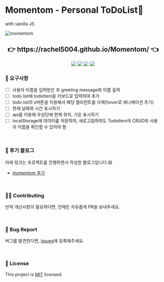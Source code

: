 # Momentom - Personal ToDoList🌿
with vanilla JS<br>

![momentom](https://user-images.githubusercontent.com/75432228/111479706-90c94e00-8774-11eb-8234-8b2d96ff549d.gif)

<p> <h2 align="middle"> 👉 https://rachel5004.github.io/Momentom/ 👈 </h2></p>
<p align="middle">
  <img src="https://img.shields.io/badge/language-html-red.svg?style=flat-square"/>
  <img src="https://img.shields.io/badge/language-css-blue.svg?style=flat-square"/>
  <img src="https://img.shields.io/badge/language-VanillaJS-yellow.svg?style=flat-square"/>
  <a href="https://github.com/next-step/js-todo-list-step1/blob/main/LICENSE" target="_blank">
    <img src="https://img.shields.io/github/license/next-step/js-todo-list-step1.svg?style=flat-square&label=license&color=08CE5D"/>
  </a>
</p>


### 🎯 요구사항

- [ ] 사용자 이름을 입력받은 후 greeting message와 이름 출력
- [ ] todo list에 todoItem을 키보드로 입력하여 추가
- [ ] todo list의 x버튼을 이용해서 해당 엘리먼트를 삭제(hover로 애니메이션 주기)
- [ ] 현재 날짜와 시간 표시하기
- [ ] api를 이용해 우상단에 현재 위치, 기온 표시하기
- [ ] localStorage에 데이터를 저장하여, 새로고침하여도 TodoItem의 CRUD와 사용자 이름을 확인할 수 있어야 함

<br/>

<!--
## 💻 Code Review
아래 링크들에 있는 리뷰 가이드를 보고, 좋은 코드 리뷰 문화를 만들어 나가려고 합니다.  
- [코드리뷰 가이드1](https://edykim.com/ko/post/code-review-guide/)
- [코드리뷰 가이드2](https://wiki.lucashan.space/code-review/01.intro.html#_1-code%EB%A5%BC-%EB%A6%AC%EB%B7%B0%ED%95%98%EB%8A%94-%EC%82%AC%EB%9E%8C%EB%93%A4%EC%9D%80-%EC%96%B4%EB%96%A4%EA%B2%83%EC%9D%84-%EC%A4%91%EC%A0%90%EC%A0%81%EC%9C%BC%EB%A1%9C-%EC%82%B4%ED%8E%B4%EC%95%BC%ED%95%98%EB%8A%94%EA%B0%80)
-->

### 💬 후기 블로그

아래 링크는 프로젝트를 진행하면서 작성한 블로그입니다.😄
- [momentom 후기](https://velog.io/@_koiil)

<br/>

### 👏🏼 Contributing

만약 개선사항이 필요하다면, 언제든 자유롭게 PR을 보내주세요.

<br/>

### 🐞 Bug Report

버그를 발견한다면, [Issues](https://github.com/rachel5004/Momentom/issues)에 등록해주세요.

<br/>

### 📝 License

This project is [MIT](https://github.com/next-step/js-todo-list-step1/blob/main/LICENSE) licensed.
